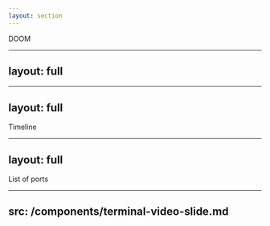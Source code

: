 ```yaml
---
layout: section
---
```

DOOM

--- 
layout: full
---
<SlidevVideo autoplay autoreset="slide">
  <source src="/pages/1-wtf-is-doom/assets/doom_gameplay.mp4" type="video/mp4" />
</SlidevVideo>



---
layout: full
---
Timeline





---
layout: full
---
List of ports


---
src: /components/terminal-video-slide.md
---

